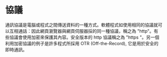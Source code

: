[Title]: # (協議)
[Difficulty]: # (初學者)
[Order]: # (95)

# 協議

通訊協議是電腦或程式之間傳送資料的一種方式。軟體程式如使用相同的協議就可以互相通話：因此網頁瀏覽器與網頁伺服器採的同一種協議，稱之為 "http"。有些協議會使用加密來保護其內容。安全版本的  http 協議稱之為 "https "。另一個利用加密協議的例子是許多程式所採用 OTR  (Off-the-Record), 它是用於安全的即時通訊。
